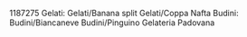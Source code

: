 1187275
Gelati:
Gelati/Banana split
Gelati/Coppa Nafta
Budini:
Budini/Biancaneve
Budini/Pinguino
Gelateria Padovana
